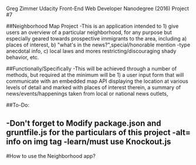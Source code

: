 Greg Zimmer
Udacity Front-End Web Developer Nanodegree (2016)
Project #7

##Neighborhood Map Project
-This is an application intended to 1) give users an overview of a particular neighborhood, for
any purpose but especially geared towards prospective immigrants to the area, including a) places 
of interest, b) "what's in the news?",special/honorable mention -type anecdotal info, c) local laws 
and mores restricting/discouraging shady behavior, etc.

##Functionally/Specifically
-This will be achieved through a number of methods, but required at the minimum will be 1) a user 
input form that will communicate with an embedded map API displaying the location at various levels
of detail and marked with places of interest therein, a summary of news/events/happenings taken
from local or national news outlets, 

##To-Do:

-Don't forget to Modify package.json and gruntfile.js for the particulars of this project 
-alt= info on img tag
-learn/must use Knockout.js
-

#How to use the Neighborhood app?





